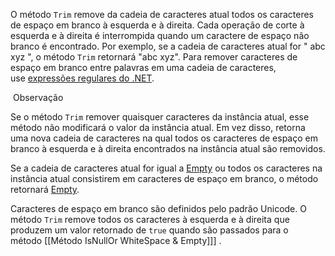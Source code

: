 O método `Trim` remove da cadeia de caracteres atual todos os caracteres de espaço em branco à esquerda e à direita. Cada operação de corte à esquerda e à direita é interrompida quando um caractere de espaço não branco é encontrado. Por exemplo, se a cadeia de caracteres atual for " abc xyz ", o método `Trim` retornará "abc xyz". Para remover caracteres de espaço em branco entre palavras em uma cadeia de caracteres, use [expressões regulares do .NET](https://learn.microsoft.com/pt-br/dotnet/standard/base-types/regular-expressions).

 Observação

Se o método `Trim` remover quaisquer caracteres da instância atual, esse método não modificará o valor da instância atual. Em vez disso, retorna uma nova cadeia de caracteres na qual todos os caracteres de espaço em branco à esquerda e à direita encontrados na instância atual são removidos.

Se a cadeia de caracteres atual for igual a [Empty](https://learn.microsoft.com/pt-br/dotnet/api/system.string.empty?view=net-8.0#system-string-empty) ou todos os caracteres na instância atual consistirem em caracteres de espaço em branco, o método retornará [Empty](https://learn.microsoft.com/pt-br/dotnet/api/system.string.empty?view=net-8.0#system-string-empty).

Caracteres de espaço em branco são definidos pelo padrão Unicode. O método `Trim` remove todos os caracteres à esquerda e à direita que produzem um valor retornado de `true` quando são passados para o método [[Método IsNullOr WhiteSpace & Empty]]] .